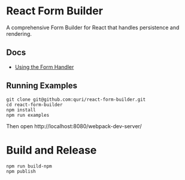 # React Form Builder

A comprehensive Form Builder for React that handles persistence and rendering.

## Docs

 - [Using the Form Handler](/docs/FormHandler.md)

## Running Examples

```shell
git clone git@github.com:quri/react-form-builder.git
cd react-form-builder
npm install
npm run examples
```

Then open http://localhost:8080/webpack-dev-server/

# Build and Release

```shell
npm run build-npm
npm publish
```
